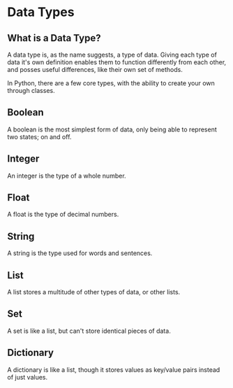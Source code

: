 # Data Types

## What is a Data Type?

A data type is, as the name suggests, a type of data. Giving each type of data it's own definition enables them to function differently from each other, and posses useful differences, like their own set of methods.

In Python, there are a few core types, with the ability to create your own through classes.

## Boolean

A boolean is the most simplest form of data, only being able to represent two states; on and off.

## Integer

An integer is the type of a whole number.

## Float

A float is the type of decimal numbers.

## String

A string is the type used for words and sentences.

## List

A list stores a multitude of other types of data, or other lists.

## Set

A set is like a list, but can't store identical pieces of data.

## Dictionary

A dictionary is like a list, though it stores values as key/value pairs instead of just values.

